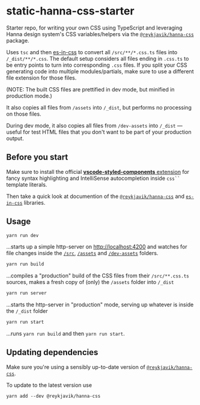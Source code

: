 # static-hanna-css-starter

Starter repo, for writing your own CSS using TypeScript and leveraging Hanna design system's CSS variables/helpers via the [`@reykjavik/hanna-css`][] package.

Uses `tsc` and then [es-in-css][cli-compiler] to convert all `/src/**/*.css.ts` files into `/_dist/**/*.css`.  The default setup considers all files ending in `.css.ts` to be entry points to turn into corresponding `.css` files. If you split your CSS generating code into multiple modules/partials, make sure to use a different file extension for those files. 

(NOTE: The built CSS files are prettified in dev mode, but minified in production mode.)

It also copies all files from `/assets` into `/_dist`, but performs no processing on those files.

During dev mode, it also copies all files from `/dev-assets` into `/_dist` — useful for test HTML files that you don't want to be part of your production output.

## Before you start

Make sure to install the official [**vscode-styled-components**
extension][vscode-styled-components] for fancy syntax highlighting and
IntelliSense autocompletion inside ` css``  ` template literals.

Then take a quick look at documention of the [`@reykjavik/hanna-css`][] and [`es-in-css`][] libraries.

## Usage

```sh
yarn run dev
```

…starts up a simple http-server on <http://localhost:4200> and watches for file changes inside the [`/src`](./src), [`/assets`](./assets) and [`/dev-assets`](./dev-assets) folders.

```sh
yarn run build
```

…compiles a "production" build of the CSS files from their `/src/**.css.ts` sources, makes a fresh copy of (only) the `/assets` folder into `/_dist`

```sh
yarn run server
```

…starts the http-server in "production" mode, serving up whatever is inside the `/_dist` folder

```sh
yarn run start
```

…runs `yarn run build` and then `yarn run start`.

## Updating dependencies

Make sure you're using a sensibly up-to-date version of [`@reykjavik/hanna-css`][].

To update to the latest version use

```
yarn add --dev @reykjavik/hanna-css
```

<!-- Links: -->

[`@reykjavik/hanna-css`]: https://www.npmjs.com/package/@reykjavik/hanna-css
[`es-in-css`]: https://www.npmjs.com/package/es-in-css
[cli-compiler]: https://www.npmjs.com/package/es-in-css#compilation-api
[vscode-styled-components]:
  https://marketplace.visualstudio.com/items?itemName=styled-components.vscode-styled-components
